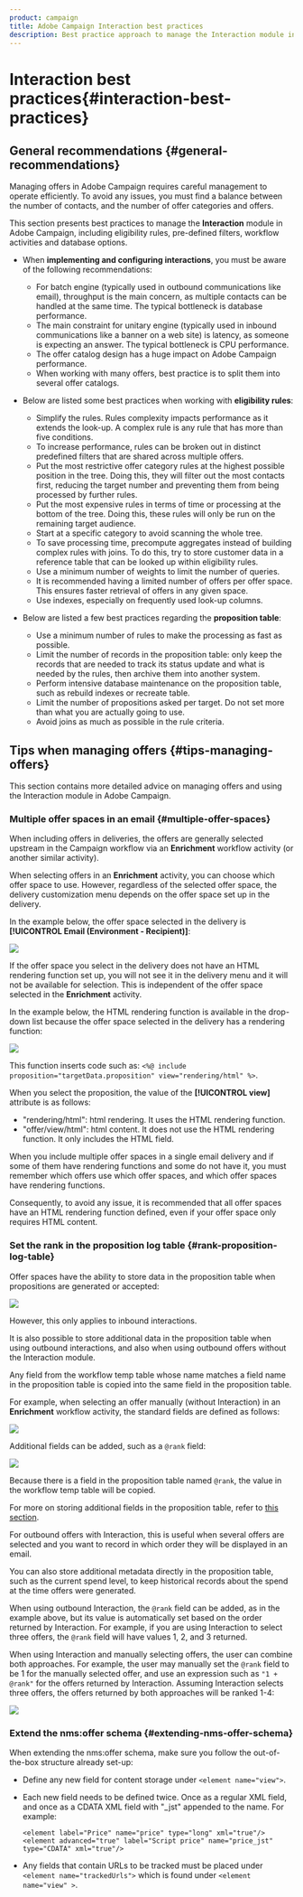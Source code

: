 ```yaml
---
product: campaign
title: Adobe Campaign Interaction best practices
description: Best practice approach to manage the Interaction module in Adobe Campaign
---
```

# Interaction best practices{#interaction-best-practices}

## General recommendations {#general-recommendations}

Managing offers in Adobe Campaign requires careful management to operate efficiently. To avoid any issues, you must find a balance between the number of contacts, and the number of offer categories and offers. 

This section presents best practices to manage the **Interaction** module in Adobe Campaign, including eligibility rules, pre-defined filters, workflow activities and database options.

* When **implementing and configuring interactions**, you must be aware of the following recommendations:

    * For batch engine (typically used in outbound communications like email), throughput is the main concern, as multiple contacts can be handled at the same time. The typical bottleneck is database performance.
    * The main constraint for unitary engine (typically used in inbound communications like a banner on a web site) is latency, as someone is expecting an answer. The typical bottleneck is CPU performance.
    * The offer catalog design has a huge impact on Adobe Campaign performance.
    * When working with many offers, best practice is to split them into several offer catalogs.

* Below are listed some best practices when working with **eligibility rules**:

    * Simplify the rules. Rules complexity impacts performance as it extends the look-up. A complex rule is any rule that has more than five conditions.
    * To increase performance, rules can be broken out in distinct predefined filters that are shared across multiple offers.
    * Put the most restrictive offer category rules at the highest possible position in the tree. Doing this, they will filter out the most contacts first, reducing the target number and preventing them from being processed by further rules.
    * Put the most expensive rules in terms of time or processing at the bottom of the tree. Doing this, these rules will only be run on the remaining target audience.
    * Start at a specific category to avoid scanning the whole tree.
    * To save processing time, precompute aggregates instead of building complex rules with joins. To do this, try to store customer data in a reference table that can be looked up within eligibility rules.
    * Use a minimum number of weights to limit the number of queries.
    * It is recommended having a limited number of offers per offer space. This ensures faster retrieval of offers in any given space.
    * Use indexes, especially on frequently used look-up columns.

* Below are listed a few best practices regarding the **proposition table**:

    * Use a minimum number of rules to make the processing as fast as possible.
    * Limit the number of records in the proposition table: only keep the records that are needed to track its status update and what is needed by the rules, then archive them into another system.
    * Perform intensive database maintenance on the proposition table, such as rebuild indexes or recreate table.
    * Limit the number of propositions asked per target. Do not set more than what you are actually going to use.
    * Avoid joins as much as possible in the rule criteria.

## Tips when managing offers {#tips-managing-offers}

This section contains more detailed advice on managing offers and using the Interaction module in Adobe Campaign.

### Multiple offer spaces in an email {#multiple-offer-spaces}

When including offers in deliveries, the offers are generally selected upstream in the Campaign workflow via an **Enrichment** workflow activity (or another similar activity).

When selecting offers in an **Enrichment** activity, you can choose which offer space to use. However, regardless of the selected offer space, the delivery customization menu depends on the offer space set up in the delivery.

In the example below, the offer space selected in the delivery is **[!UICONTROL Email (Environment - Recipient)]**:

![](assets/Interaction-best-practices-offer-space-selected.png)

If the offer space you select in the delivery does not have an HTML rendering function set up, you will not see it in the delivery menu and it will not be available for selection. This is independent of the offer space selected in the **Enrichment** activity.

In the example below, the HTML rendering function is available in the drop-down list because the offer space selected in the delivery has a rendering function:

![](assets/Interaction-best-practices-HTML-rendering.png)

This function inserts code such as: `<%@ include proposition="targetData.proposition" view="rendering/html" %>`.

When you select the proposition, the value of the **[!UICONTROL view]** attribute is as follows:
* "rendering/html": html rendering. It uses the HTML rendering function.
* "offer/view/html": html content. It does not use the HTML rendering function. It only includes the HTML field.

When you include multiple offer spaces in a single email delivery and if some of them have rendering functions and some do not have it, you must remember which offers use which offer spaces, and which offer spaces have rendering functions.

Consequently, to avoid any issue, it is recommended that all offer spaces have an HTML rendering function defined, even if your offer space only requires HTML content.

### Set the rank in the proposition log table {#rank-proposition-log-table}

Offer spaces have the ability to store data in the proposition table when propositions are generated or accepted:

![](assets/Interaction-best-practices-offer-space-storage.png)

However, this only applies to inbound interactions.

It is also possible to store additional data in the proposition table when using outbound interactions, and also when using outbound offers without the Interaction module.

Any field from the workflow temp table whose name matches a field name in the proposition table is copied into the same field in the proposition table.

For example, when selecting an offer manually (without Interaction) in an **Enrichment** workflow activity, the standard fields are defined as follows:

![](assets/Interaction-best-practices-manual-offer-std-fields.png)

Additional fields can be added, such as a `@rank` field:

![](assets/Interaction-best-practices-manual-offer-add-fields.png)

Because there is a field in the proposition table named `@rank`, the value in the workflow temp table will be copied.

For more on storing additional fields in the proposition table, refer to [this section](interaction-send-offers.md#storing-offer-rankings-and-weights).

For outbound offers with Interaction, this is useful when several offers are selected and you want to record in which order they will be displayed in an email.

You can also store additional metadata directly in the proposition table, such as the current spend level, to keep historical records about the spend at the time offers were generated.

When using outbound Interaction, the `@rank` field can be added, as in the example above, but its value is automatically set based on the order returned by Interaction. For example, if you are using Interaction to select three offers, the `@rank` field will have values 1, 2, and 3 returned.

When using Interaction and manually selecting offers, the user can combine both approaches. For example, the user may manually set the `@rank` field to be 1 for the manually selected offer, and use an expression such as `"1 + @rank"` for the offers returned by Interaction. Assuming Interaction selects three offers, the offers returned by both approaches will be ranked 1-4:

![](assets/Interaction-best-practices-manual-offer-combined.png)

### Extend the nms:offer schema {#extending-nms-offer-schema}

When extending the nms:offer schema, make sure you follow the out-of-the-box structure already set-up:
* Define any new field for content storage under `<element name="view">`.
* Each new field needs to be defined twice. Once as a regular XML field, and once as a CDATA XML field with "_jst" appended to the name. For example:

    ```
    <element label="Price" name="price" type="long" xml="true"/>
    <element advanced="true" label="Script price" name="price_jst" type="CDATA" xml="true"/>
    ```

* Any fields that contain URLs to be tracked must be placed under `<element name="trackedUrls">` which is found under `<element name="view" >`.
